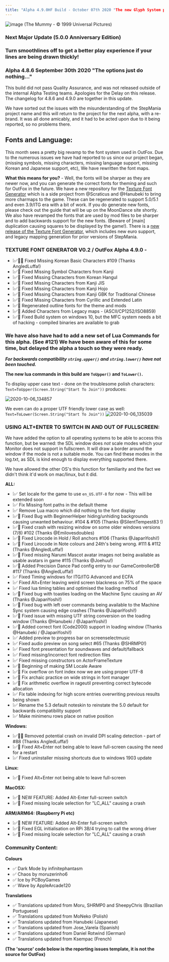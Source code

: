 ```yaml
---
title: "Alpha 4.9.0HF Build - October 07th 2020 "The new Glyph System pleases Imhotep" "
---
```

![image](https://user-images.githubusercontent.com/11047768/95269603-aa638280-0831-11eb-9c6d-1b207a85c95b.png)
(The Mummy - © 1999 Universal Pictures)
### Next Major Update (5.0.0 Anniversary Edition)

### Turn smoothlines off to get a better play experience if your lines are being drawn thickly!

### Alpha 4.8.6 September 30th 2020 "The options just do nothing..."
This build did not pass Quality Assurance, and was not released outside of the internal Alpha Testing teams. Apologies for the Delay on this release. The changelog for 4.8.6 and 4.9.0 are together in this update.

We have sorted out the issues with the misunderstanding of the StepMania project name and this will return to the project for the next alpha, with a re-brand. It was all done amicably, and it had to be acted upon due to it being reported, so no problems there.

## Fonts and Language:
This month sees a pretty big revamp to the font system used in OutFox. Due to the numerous issues we have had reported to us since our project began, (missing symbols, missing characters, missing language support, missing Korean and Japanese support, etc), We have rewritten the font maps.

**What this means for you?** - Well, the fonts will be sharper as they are newer now, and you can generate the correct fonts for theming and such for OutFox in the future.  We have a new repository for the [Texture Font Generator](https://github.com/TeamRizu/Texture-Font-Generator-2020-Squirrel) which is a side project from @Scraticus and @Hanubeki to bring more charmaps to the game. These can be regenerated to support 5.0/5.1 and even 3.9/ITG era with a bit of work. If you do generate new fonts, please check out the guide that will be up on the MoonDance site shortly. We also have revamped the fonts that are used by mod files to be sharper and to add backwards support for the new fonts. (Beware of [main] duplication causing squares to be displayed by the game!). There is a [new release of the Texture Font Generator](https://github.com/TeamRizu/Texture-Font-Generator-2020-Squirrel/releases/tag/buildv0.2), which includes new euro support, and legacy mapping generation for prior versions of StepMania.

### TEXTURE FONT GENERATOR V0.2 / OutFox Alpha 4.9.0 - 
- ❕✅🐲📝 Fixed Missing Korean Basic Characters #109 (Thanks AngledLuffa!)
- ❕✅🐲 Fixed Missing Symbol Characters from Kanji
- ❕✅🐲 Fixed Missing Characters from Korean Hangul
- ❕✅🐲 Fixed Missing Characters from Kanji JIS
- ❕✅🐲 Fixed Missing Characters from Kanji Hojo
- ❕✅🐲 Fixed Missing Characters from Kanji GBK for Traditional Chinese
- ❕✅🐲 Fixed Missing Characters from Cyrillic and Extended Latin
- ❕✅🐲 Regenerated outline fonts for the theme and mods
- ❕✅🐲 Added Characters from Legacy maps - (ASCII/CP1252/ISO8859)
- ❕✅🐲 Fixed Build system on windows 10, but the MFC system needs a bit of hacking - compiled binaries are available to grab

### We have also have had to add a new set of Lua Commands for this alpha. (See #121) We have been aware of this for some time, but delayed the alpha a touch so they were ready. 

_**For backwards compatibility `string.upper()` and `string.lower()` have not been touched.**_

**The new lua commands in this build are `ToUpper()` and `ToLower()`.**

To display upper case text - done on the troublesome polish characters:
`Text=ToUpper(Screen.String("Start To Join"))` produces:

![2020-10-06_134857](https://user-images.githubusercontent.com/11047768/95259274-d88b9700-081e-11eb-83d2-04c3c6c387ec.jpg)

We even can do a proper UTF friendly lower case as well:
`Text=ToLower(Screen.String("Start To Join"))` 
![2020-10-06_135039](https://user-images.githubusercontent.com/11047768/95259381-ffe26400-081e-11eb-8272-3e18e708efac.jpg)

### USING ALT+ENTER TO SWITCH IN AND OUT OF FULLSCREEN:
We have added the option to all operating systems to be able to access this function, but be warned: the SDL window does _not_ scale modes which your Monitor does not support in fullscreen. It will draw a border around the window if the mode is not a suitable mode. You can find these modes in the log.txt, as SDL is kind enough to display everything supported there.

We have allowed the other OS's this function for familiarity and the fact we didn't think it'd work on mac/linux, but it did.

**ALL:**
- ❕✅ Set locale for the game to use `en_US.UTF-8` for now - This will be extended soon
- ❕✅ Fix Missing font paths in the default theme
- ❕✅ Remove Lua macro which did nothing to the font display
- ❕✅📝 Fixed Bug with BeginnerHelper hiding/unhiding backgrounds causing unwanted behaviour. #104 & #105 (Thanks @SilentTempest83 !)
- ❕✅📝 Fixed crash with resizing window on some older windows versions (7/8) #102 (Thanks @Emilovesdoubles)
- ❕✅📝 Fixed Lirocode in Hold / Roll anchors #106 (Thanks @JapanYoshi!)
- ❕✅📝 Fixed Lirocode in Note colours and 24th's being wrong. #111 & #112 (Thanks @AngledLuffa!)
- ❕✅📝 Fixed missing Narumi Mascot avatar images not being available as usable avatars in game #115 (Thanks @Joehuu!)
- ❕✅📝 Added Precision Dance Pad config entry to our GameControllerDB #117 (Thanks @AngledLuffa!)
- ❕✅ Fixed Timing windows for ITG/ITG Advanced and ECFA
- ❕✅ Fixed Alt+Enter leaving weird screen blackness on 75% of the space
- ❕✅ Fixed lua timing tables and optimised the loading method
- ❕✅📝 Fixed bug with toasties loading on the Machine Sync causing an AV (Thanks @JapanYoshi!)
- ❕✅📝 Fixed bug with left over commands being available to the Machine Sync system causing edge crashes (Thanks @JapanYoshi!)
- ❕✅📝 Fixed issue with missing UTF string conversion on the loading window (Thanks @Hanubeki / @JapanYoshi!)
- ❕✅📝 Added correct font (Code2000) support in loading window (Thanks @Hanubeki / @JapanYoshi!)
- ❕✅ Added preview to progress bar on screenselectmusic
- ❕✅ Fixed audio preview on song select #65  (Thanks @SHRMP0!)
- ❕✅ Fixed font presentation for soundwaves and default/fallback
- ❕✅ Fixed missing/incorrect font redirection files
- ❕✅ Fixed missing constructors on ActorFrameTexture
- ❕✅🐲 Beginning of making SM Locale Aware
- ❕✅🐲 Fix overflow on font index now we are using proper UTF-8
- ❕✅🐲 Fix archaic practice on wide strings in font manager
- ❕✅🐲 Fix arithmetic overflow in rageutil preventing correct bytecode allocation
- ❕✅ Fix table indexing for high score entries overwriting previous results being shown
- ❕✅ Rename the 5.3 default noteskin to reinstate the 5.0 default for backwards compatibility support
- ❕✅ Make minimenu rows place on native position

**Windows:**
- ❕✅🐲📝 Removed potential crash on invalid DPI scaling detection - part of #88 (Thanks AngledLuffa!)
- ❕✅🐲 Fixed Alt+Enter not being able to leave full-screen causing the need for a restart
- ❕✅ Fixed uninstaller missing shortcuts due to windows 1903 update

**Linux:**
- ❕✅🐲 Fixed Alt+Enter not being able to leave full-screen

**MacOSX:**
- ❕✅🐲 NEW FEATURE: Added Alt-Enter full-screen switch
- ❕✅🐲 Fixed missing locale selection for "LC_ALL" causing a crash

**ARM/ARM64: (Raspberry Pi etc)**
- ❕✅🐲 NEW FEATURE: Added Alt-Enter full-screen switch
- ❕✅🐲 Fixed EGL initialisation on RPi 3B/4 trying to call the wrong driver
- ❕✅🐲 Fixed missing locale selection for "LC_ALL" causing a crash

### Community Content:
**Colours**
- ✅ Dark Mode by infinitephantasm
- ✅ Chaos by moruzerinho6
- ✅ Ice by PCBoyGames
- ✅ Wave by AppleArcade120

**Translations**
- ✅ Translations updated from Moru, SHRMP0 and SheepyChris  (Brazilian Portuguese)
- ✅ Translations updated from MoNeko (Polish) 
- ✅ Translations updated from Hanubeki (Japanese)
- ✅ Translations updated from Jose_Varela (Spanish)
- ✅ Translations updated from Daniel Rotwind (German)
- ✅ Translations updated from Ksempac (French)

**(The 'source' code below is the reporting issues template, it is not the source for OutFox)**